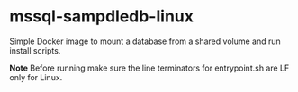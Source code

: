 # mssql-sampdledb-linux
Simple Docker image to mount a database from a shared volume and run install scripts.

**Note**
Before running make sure the line terminators for entrypoint.sh are LF only for Linux.
